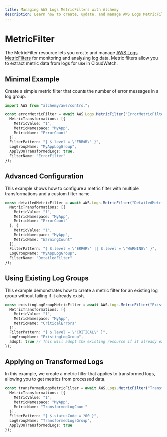 ```yaml
---
title: Managing AWS Logs MetricFilters with Alchemy
description: Learn how to create, update, and manage AWS Logs MetricFilters using Alchemy Cloud Control.
---
```


# MetricFilter

The MetricFilter resource lets you create and manage [AWS Logs MetricFilters](https://docs.aws.amazon.com/logs/latest/userguide/) for monitoring and analyzing log data. Metric filters allow you to extract metric data from logs for use in CloudWatch.

## Minimal Example

Create a simple metric filter that counts the number of error messages in a log group.

```ts
import AWS from "alchemy/aws/control";

const errorMetricFilter = await AWS.Logs.MetricFilter("ErrorMetricFilter", {
  MetricTransformations: [{
    MetricValue: "1",
    MetricNamespace: "MyApp",
    MetricName: "ErrorCount"
  }],
  FilterPattern: "{ $.level = \"ERROR\" }",
  LogGroupName: "MyAppLogGroup",
  ApplyOnTransformedLogs: true,
  FilterName: "ErrorFilter"
});
```

## Advanced Configuration

This example shows how to configure a metric filter with multiple transformations and a custom filter name.

```ts
const detailedMetricFilter = await AWS.Logs.MetricFilter("DetailedMetricFilter", {
  MetricTransformations: [{
    MetricValue: "1",
    MetricNamespace: "MyApp",
    MetricName: "ErrorCount"
  }, {
    MetricValue: "1",
    MetricNamespace: "MyApp",
    MetricName: "WarningCount"
  }],
  FilterPattern: "{ $.level = \"ERROR\" || $.level = \"WARNING\" }",
  LogGroupName: "MyAppLogGroup",
  FilterName: "DetailedFilter"
});
```

## Using Existing Log Groups

This example demonstrates how to create a metric filter for an existing log group without failing if it already exists.

```ts
const existingLogGroupMetricFilter = await AWS.Logs.MetricFilter("ExistingLogGroupMetricFilter", {
  MetricTransformations: [{
    MetricValue: "1",
    MetricNamespace: "MyApp",
    MetricName: "CriticalErrors"
  }],
  FilterPattern: "{ $.level = \"CRITICAL\" }",
  LogGroupName: "ExistingLogGroup",
  adopt: true // This will adopt the existing resource if it already exists
});
```

## Applying on Transformed Logs

In this example, we create a metric filter that applies to transformed logs, allowing you to get metrics from processed data.

```ts
const transformedLogsMetricFilter = await AWS.Logs.MetricFilter("TransformedLogsMetricFilter", {
  MetricTransformations: [{
    MetricValue: "1",
    MetricNamespace: "MyApp",
    MetricName: "TransformedLogCount"
  }],
  FilterPattern: "{ $.statusCode = 200 }",
  LogGroupName: "TransformedLogsGroup",
  ApplyOnTransformedLogs: true
});
```
